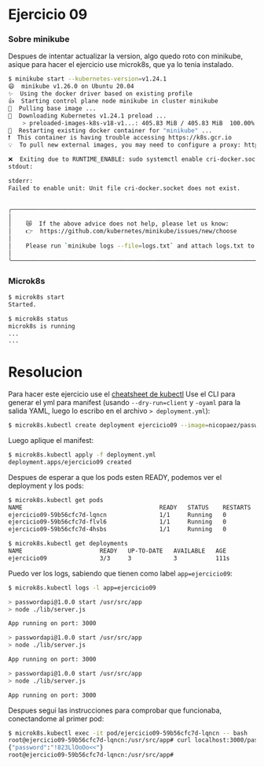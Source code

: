 # Ejercicio 09

### Sobre minikube
Despues de intentar actualizar la version, algo quedo roto con minikube, asique para hacer el ejercicio use microk8s, que ya lo tenia instalado.
```bash
$ minikube start --kubernetes-version=v1.24.1
😄  minikube v1.26.0 on Ubuntu 20.04
✨  Using the docker driver based on existing profile
👍  Starting control plane node minikube in cluster minikube
🚜  Pulling base image ...
💾  Downloading Kubernetes v1.24.1 preload ...
    > preloaded-images-k8s-v18-v1...: 405.83 MiB / 405.83 MiB  100.00% 12.86 Mi
🔄  Restarting existing docker container for "minikube" ...
❗  This container is having trouble accessing https://k8s.gcr.io
💡  To pull new external images, you may need to configure a proxy: https://minikube.sigs.k8s.io/docs/reference/networking/proxy/

❌  Exiting due to RUNTIME_ENABLE: sudo systemctl enable cri-docker.socket: Process exited with status 1
stdout:

stderr:
Failed to enable unit: Unit file cri-docker.socket does not exist.


╭───────────────────────────────────────────────────────────────────────────────────────────╮
│                                                                                           │
│    😿  If the above advice does not help, please let us know:                             │
│    👉  https://github.com/kubernetes/minikube/issues/new/choose                           │
│                                                                                           │
│    Please run `minikube logs --file=logs.txt` and attach logs.txt to the GitHub issue.    │
│                                                                                           │
╰───────────────────────────────────────────────────────────────────────────────────────────╯

```

### Microk8s
```bash
$ microk8s start
Started.

$ microk8s status
microk8s is running
...
...
```

# Resolucion
Para hacer este ejercicio use el [cheatsheet de kubectl](https://kubernetes.io/docs/reference/kubectl/cheatsheet/)
Use el CLI para generar el yml para manifest (usando `--dry-run=client` y `-oyaml` para la salida YAML, luego lo escribo en el archivo `> deployment.yml`):
```bash
$ microk8s.kubectl create deployment ejercicio09 --image=nicopaez/password-api --replicas=3 --dry-run=client -oyaml > deployment.yml
```

Luego aplique el manifest:
```bash
$ microk8s.kubectl apply -f deployment.yml 
deployment.apps/ejercicio09 created
```

Despues de esperar a que los pods esten READY, podemos ver el deployment y los pods:
```bash
$ microk8s.kubectl get pods
NAME                                       READY   STATUS    RESTARTS          AGE
ejercicio09-59b56cfc7d-lqncn               1/1     Running   0                 62s
ejercicio09-59b56cfc7d-flvl6               1/1     Running   0                 62s
ejercicio09-59b56cfc7d-4hsbs               1/1     Running   0                 62s

$ microk8s.kubectl get deployments
NAME                      READY   UP-TO-DATE   AVAILABLE   AGE
ejercicio09               3/3     3            3           111s

```

Puedo ver los logs, sabiendo que tienen como label `app=ejercicio09`:
```bash
$ microk8s.kubectl logs -l app=ejercicio09

> passwordapi@1.0.0 start /usr/src/app
> node ./lib/server.js

App running on port: 3000

> passwordapi@1.0.0 start /usr/src/app
> node ./lib/server.js

App running on port: 3000

> passwordapi@1.0.0 start /usr/src/app
> node ./lib/server.js

App running on port: 3000
```

Despues segui las instrucciones para comprobar que funcionaba, conectandome al primer pod:
```bash
$ microk8s.kubectl exec -it pod/ejercicio09-59b56cfc7d-lqncn -- bash
root@ejercicio09-59b56cfc7d-lqncn:/usr/src/app# curl localhost:3000/password
{"password":"!823LlOoOo<<"}
root@ejercicio09-59b56cfc7d-lqncn:/usr/src/app# 
```
